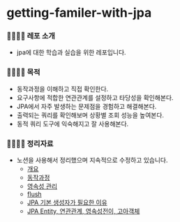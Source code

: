 # getting-familer-with-jpa


### 👨‍👩‍👦‍👦 레포 소개
- jpa에 대한 학습과 실습을 위한 레포입니다.


### 👨‍👩‍👦‍👦 목적
- 동작과정을 이해하고 직접 확인한다.
- 요구사항에 적합한 연관관계를 설정하고 타당성을 확인해본다.
- JPA에서 자주 발생하는 문제점을 경험하고 해결해본다. 
- 출력되는 쿼리를 확인해보며 상황별 조회 성능을 높여본다.
- 동적 쿼리 도구에 익숙해지고 잘 사용해본다.
   

### 👨‍👩‍👦‍👦 정리자료
- 노션을 사용해서 정리했으며 지속적으로 수정하고 있습니다.
  - [개요](https://spark-earwig-6da.notion.site/JPA-e3cc364ed3fc4f719259089084ec4d57?pvs=4)
  - [동작과정](https://spark-earwig-6da.notion.site/JPA-902be71d89a34d36b77e8b74a0385d74?pvs=4)
  - [영속성 관리](https://spark-earwig-6da.notion.site/JPA-6b67d96217ad426a9519f0169689d7db?pvs=4)
  - [flush](https://spark-earwig-6da.notion.site/JPA-flush-e799e1b816a745fd99c6194984a431a4?pvs=4)  
  - [JPA 기본 생성자가 필요한 이유](https://www.notion.so/05_JPA-e3a36c86ab804028b9fbd9500b6b05e5?pvs=4)
  - [JPA Entity, 연관관계, 영속성전이, 고아객체](https://www.notion.so/06_JPA-Entity-Entity-b3020a69932848119b7d5da8cf42253a?pvs=4)
